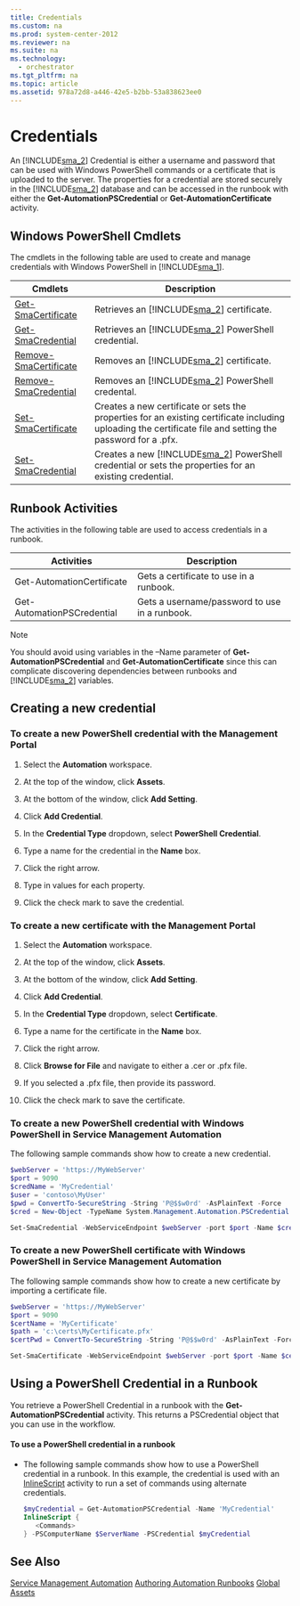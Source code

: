 ```yaml
---
title: Credentials
ms.custom: na
ms.prod: system-center-2012
ms.reviewer: na
ms.suite: na
ms.technology: 
  - orchestrator
ms.tgt_pltfrm: na
ms.topic: article
ms.assetid: 978a72d8-a446-42e5-b2bb-53a838623ee0
---
```

# Credentials
An [!INCLUDE[sma_2](./Token/sma_2_md.md)] Credential is either a username and password that can be used with Windows PowerShell commands or a certificate that is uploaded to the server.  The properties for a credential are stored securely in the [!INCLUDE[sma_2](./Token/sma_2_md.md)] database and can be accessed in the runbook with either the **Get\-AutomationPSCredential** or **Get\-AutomationCertificate** activity.

## Windows PowerShell Cmdlets
The cmdlets in the following table are used to create and manage credentials with Windows PowerShell in [!INCLUDE[sma_1](./Token/sma_1_md.md)].

|Cmdlets|Description|
|-----------|---------------|
|[Get\-SmaCertificate](http://go.microsoft.com/fwlink/?LinkID=306447)|Retrieves an [!INCLUDE[sma_2](./Token/sma_2_md.md)] certificate.|
|[Get\-SmaCredential](http://go.microsoft.com/fwlink/?LinkID=306451)|Retrieves an [!INCLUDE[sma_2](./Token/sma_2_md.md)] PowerShell credential.|
|[Remove\-SmaCertificate](http://go.microsoft.com/fwlink/?LinkID=306464)|Removes an [!INCLUDE[sma_2](./Token/sma_2_md.md)] certificate.|
|[Remove\-SmaCredential](http://go.microsoft.com/fwlink/?LinkID=306466)|Removes an [!INCLUDE[sma_2](./Token/sma_2_md.md)] PowerShell credental.|
|[Set\-SmaCertificate](http://go.microsoft.com/fwlink/?LinkID=306473)|Creates a new certificate or sets the properties for an existing certificate including uploading the certificate file and setting the password for a .pfx.|
|[Set\-SmaCredential](http://go.microsoft.com/fwlink/?LinkID=306475)|Creates a new [!INCLUDE[sma_2](./Token/sma_2_md.md)] PowerShell credential or sets the properties for an existing credential.|

## Runbook Activities
The activities in the following table are used to access credentials in a runbook.

|Activities|Description|
|--------------|---------------|
|Get\-AutomationCertificate|Gets a certificate to use in a runbook.|
|Get\-AutomationPSCredential|Gets a username\/password to use in a runbook.|

> [!NOTE]
> You should avoid using variables in the –Name parameter of **Get\-AutomationPSCredential** and **Get\-AutomationCertificate** since this can complicate discovering dependencies between runbooks and [!INCLUDE[sma_2](./Token/sma_2_md.md)] variables.

## Creating a new credential

### To create a new PowerShell credential with the Management Portal

1.  Select the **Automation** workspace.

2.  At the top of the window, click **Assets**.

3.  At the bottom of the window, click **Add Setting**.

4.  Click **Add Credential**.

5.  In the **Credential Type** dropdown, select **PowerShell Credential**.

6.  Type a name for the credential in the **Name** box.

7.  Click the right arrow.

8.  Type in values for each property.

9. Click the check mark to save the credential.

### To create a new certificate with the Management Portal

1.  Select the **Automation** workspace.

2.  At the top of the window, click **Assets**.

3.  At the bottom of the window, click **Add Setting**.

4.  Click **Add Credential**.

5.  In the **Credential Type** dropdown, select **Certificate**.

6.  Type a name for the certificate in the **Name** box.

7.  Click the right arrow.

8.  Click **Browse for File** and navigate to either a .cer or .pfx file.

9. If you selected a .pfx file, then provide its password.

10. Click the check mark to save the certificate.

### To create a new PowerShell credential with Windows PowerShell in Service Management Automation
The following sample commands show how to create a new credential.

```powershell
$webServer = 'https://MyWebServer'
$port = 9090
$credName = 'MyCredential'
$user = 'contoso\MyUser'
$pwd = ConvertTo-SecureString -String 'P@$$w0rd' -AsPlainText -Force
$cred = New-Object -TypeName System.Management.Automation.PSCredential -ArgumentList $user,$pwd

Set-SmaCredential -WebServiceEndpoint $webServer -port $port -Name $credName -Value $cred
```

### To create a new PowerShell certificate with Windows PowerShell in Service Management Automation
The following sample commands show how to create a new certificate by importing a certificate file.

```powershell
$webServer = 'https://MyWebServer'
$port = 9090
$certName = 'MyCertificate'
$path = 'c:\certs\MyCertificate.pfx'
$certPwd = ConvertTo-SecureString -String 'P@$$w0rd' -AsPlainText -Force

Set-SmaCertificate -WebServiceEndpoint $webServer -port $port -Name $certName –Path $certPath –Password $certPwd
```

## Using a PowerShell Credential in a Runbook
You retrieve a PowerShell Credential in a runbook with the **Get\-AutomationPSCredential** activity. This returns a PSCredential object that you can use in the workflow.

#### To use a PowerShell credential in a runbook

-   The following sample commands show how to use a PowerShell credential in a runbook. In this example, the credential is used with an [InlineScript](Windows-PowerShell-Workflow-Concepts.md#bkmk_InlineScript) activity to run a set of commands using alternate credentials.

    ```powershell
    $myCredential = Get-AutomationPSCredential -Name 'MyCredential'
    InlineScript {
       <Commands>
    } -PSComputerName $ServerName -PSCredential $myCredential
    ```

## See Also
[Service Management Automation](Service-Management-Automation.md)
[Authoring Automation Runbooks](Authoring-Automation-Runbooks.md)
[Global Assets](Global-Assets.md)


